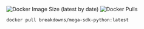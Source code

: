 ![Docker Image Size (latest by date)](https://img.shields.io/docker/image-size/breakdowns/mega-sdk-python?style=for-the-badge&label=Docker%20Size&logo=docker)
![Docker Pulls](https://img.shields.io/docker/pulls/breakdowns/mega-sdk-python?style=for-the-badge&label=Docker%20Pull&logo=docker)

```
docker pull breakdowns/mega-sdk-python:latest
```
